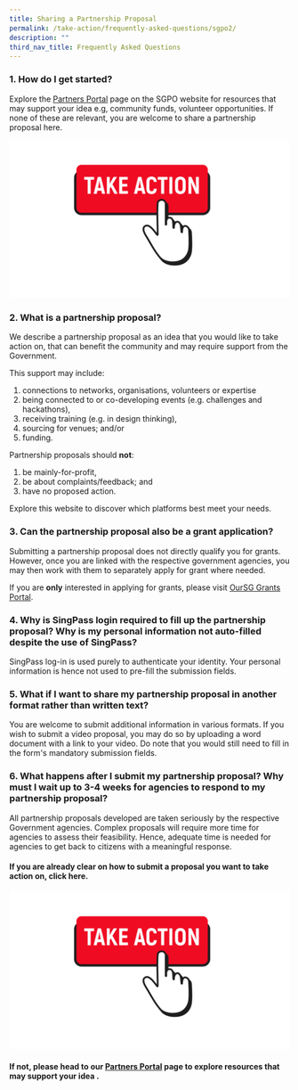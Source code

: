 ```yaml
---
title: Sharing a Partnership Proposal
permalink: /take-action/frequently-asked-questions/sgpo2/
description: ""
third_nav_title: Frequently Asked Questions
---
```

### 1. How do I get started? 

Explore the [Partners Portal](take-action/partnersportal/) page on the SGPO website for resources that may support your idea e.g, community funds, volunteer opportunities. If none of these are relevant, you are welcome to share a partnership proposal here. 

[![](/images/take%20action.png)](https://go.gov.sg/takeactiontoday)


### 2. What is a partnership proposal? 

We describe a partnership proposal as an idea that you would like to take action on, that can benefit the community and may require support from the Government. 

This support may include:

1. connections to networks, organisations, volunteers or expertise
2. being connected to or co-developing events (e.g. challenges and hackathons),
3. receiving training (e.g. in design thinking), 
4. sourcing for venues; and/or
5. funding. 

Partnership proposals should **not**: 

1. be mainly-for-profit, 
2. be about complaints/feedback; and
3. have no proposed action. 

Explore this website to discover which platforms best meet your needs.  

### 3. Can the partnership proposal also be a grant application? 

Submitting a partnership proposal does not directly qualify you for grants. However, once you are linked with the respective government agencies, you may then work with them to separately apply for grant where needed. 

If you are **only** interested in applying for grants, please visit [OurSG Grants Portal](www.oursggrants.gov.sg). 

### 4. Why is SingPass login required to fill up the partnership proposal? Why is my personal information not auto-filled despite the use of SingPass? 

SingPass log-in is used purely to authenticate your identity. Your personal information is hence not used to pre-fill the submission fields. 

### 5. What if I want to share my partnership proposal in another format rather than written text? 

You are welcome to submit additional information in various formats. If you wish to submit a video proposal, you may do so by uploading a word document with a link to your video. Do note that you would still need to fill in the form's mandatory submission fields. 

### 6. What happens after I submit my partnership proposal? Why must I wait up to 3-4 weeks for agencies to respond to my partnership proposal? 

All partnership proposals developed are taken seriously by the respective Government agencies. Complex proposals will require more time for agencies to assess their feasibility. Hence, adequate time is needed for agencies to get back to citizens with a meaningful response.

#### If you are already clear on how to submit a proposal you want to take action on, click here. 

[![](/images/take%20action.png)](https://go.gov.sg/takeactiontoday)

#### If not, please head to our [Partners Portal](/take-action/partnersportal/) page to explore resources that may support your idea .